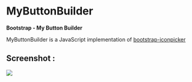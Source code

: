 # MyButtonBuilder
<strong>Bootstrap - My Button Builder</strong>

MyButtonBuilder is a JavaScript implementation of <a href='http://victor-valencia.github.io/bootstrap-iconpicker'>bootstrap-iconpicker</a>

<h2>Screenshot :</h2>
<img src='https://github.com/aghanathan/MyButtonBuilder/blob/master/Preview.png'/>
